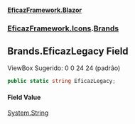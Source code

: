 #### [EficazFramework.Blazor](EficazFrameworkBlazor.md 'EficazFramework Blazor')
### [EficazFramework.Icons](EficazFrameworkBlazor.md#EficazFramework.Icons 'EficazFramework.Icons').[Brands](EficazFramework.Icons/Brands.md 'EficazFramework.Icons.Brands')

## Brands.EficazLegacy Field

ViewBox Sugerido: 0 0 24 24 (padrão)

```csharp
public static string EficazLegacy;
```

#### Field Value
[System.String](https://docs.microsoft.com/en-us/dotnet/api/System.String 'System.String')